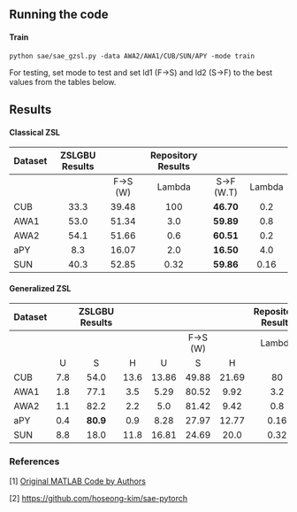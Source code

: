## Running the code

#### Train

```
python sae/sae_gzsl.py -data AWA2/AWA1/CUB/SUN/APY -mode train
```
For testing, set mode to test and set ld1 (F->S) and ld2 (S->F) to the best values from the tables below.

## Results

#### Classical ZSL

| Dataset | ZSLGBU Results || Repository Results                    |||
|---------|:--------------:|:--------:|:------:|:----------:|:-------:|
|         |                | F->S (W) | Lambda | S->F (W.T) | Lambda  |
| CUB     | 33.3           | 39.48    | 100    | **46.70**  | 0.2     |
| AWA1    | 53.0           | 51.34    | 3.0    | **59.89**  | 0.8     |
| AWA2    | 54.1           | 51.66    | 0.6    | **60.51**  | 0.2     |
| aPY     | 8.3            | 16.07    | 2.0    | **16.50**  | 4.0     |
| SUN     | 40.3           | 52.85    | 0.32   | **59.86**  | 0.16    |

#### Generalized ZSL

|Dataset ||ZSLGBU Results       |||||Repository Results      |||||
|--------|:-----:|:-----:|:-----:|:-:|:-:|:-:|:-:|:-:|:-:|:-:|:-:|
|        |       |       |       ||F->S (W)  || Lambda ||S->F (W.T)  || Lambda  |
|        | U     | S     | H     | U | S | H  |        | U | S | H    |         |
| CUB    | 7.8 | 54.0 | 13.6 | 13.86 | 49.88 | 21.69 | 80 | **15.72** | **57.02** | **24.64** | 0.2 |
| AWA1   | 1.8 | 77.1 | 3.5 | 5.29 | 80.52 | 9.92 | 3.2 | **14.72** | **82.93** | **25.0** | 0.8 |
| AWA2   | 1.1 | 82.2 | 2.2 | 5.0 | 81.42 | 9.42 | 0.8 | **12.86** | **87.20** | **22.41** | 0.2 |
| aPY    | 0.4 | **80.9** | 0.9 | 8.28 | 27.97 | 12.77 | 0.16 | **9.48** | 56.62 | **16.24** | 2.56 |
| SUN    | 8.8 | 18.0 | 11.8 | 16.81 | 24.69 | 20.0 | 0.32 | **19.03** | **31.20** | **23.64** | 0.08 |

### References

[1] [Original MATLAB Code by Authors](https://github.com/Elyorcv/SAE)

[2] https://github.com/hoseong-kim/sae-pytorch